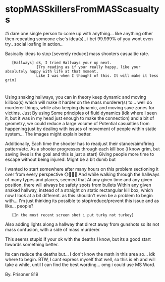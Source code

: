 # stopMASSkillersFromMASScasualtys
#i dare one single person to come up with anything... 
like anything other then repeating someone else's idea(s).. i bet 99.999% of you wont even try.. social loafing in action..

Basically ideas to stop [severely reduce] mass shooters casualtie rate. 

       [Hallways] ok, I tried Hallways your up next.
                  [Try reading as if your really happy, like your absolutely happy with life at that moment. 
                  Like I was when I thought of this. It will make it less grim]
#
Using snaking hallways, you can in theory keep dynamic
and moving killbox(s) which will make it harder on the mass murderer(s) to... well do murderer things, while also keeping dynamic, 
and moving save zones for victims. Just By using Some principles of fluid dynamics (idk where I seen it, but it was in my head 
just enough to make the connection) and a bit of geometry, we could reduce a large volume of  Potential casualties from happening 
just by dealing with issues of movement of people within static system... The images might explain better.   

Additionally, Each time the shooter has to readjust their stance/aim/firing pattern/etc.
As a shooter progresses through each kill box (i know grim, but saving lives is the goal and this is just a start) 
Giving people more time to escape without being injured. Might be a bit dumb but

I wanted to start somewhere after many hours on this problem sectioning it over from every perspective 😓🤮🤧👹
And while walking through the hallways of many types and places, seemed that At any given time and any given position,
there will always be safety spots from bullets Within any given snaked hallway, instead of a straight on static
rectangular kill box, which now I look at a bit different. as this shouldn't even be a problem to begin with...
I'm just thinking its possible to stop/reduce/prevent this issue and as like... people?

       [In the most recent screen shot i put turky not turkey]

Also adding lights along a hallway that direct away from gunshots so its not mass confusion, with a side of mass murderer. 

This seems stupid if your ok with the deaths I know, but its a good start towards something better. 

Its can reduce the deaths but... I don't know the math in this area so... idk where to begin. 
BTW, I cant express myself that well, so this is eh and will take a while, until I can find the best wording... omg i could use MS Word. 


By. Prisoner 819
